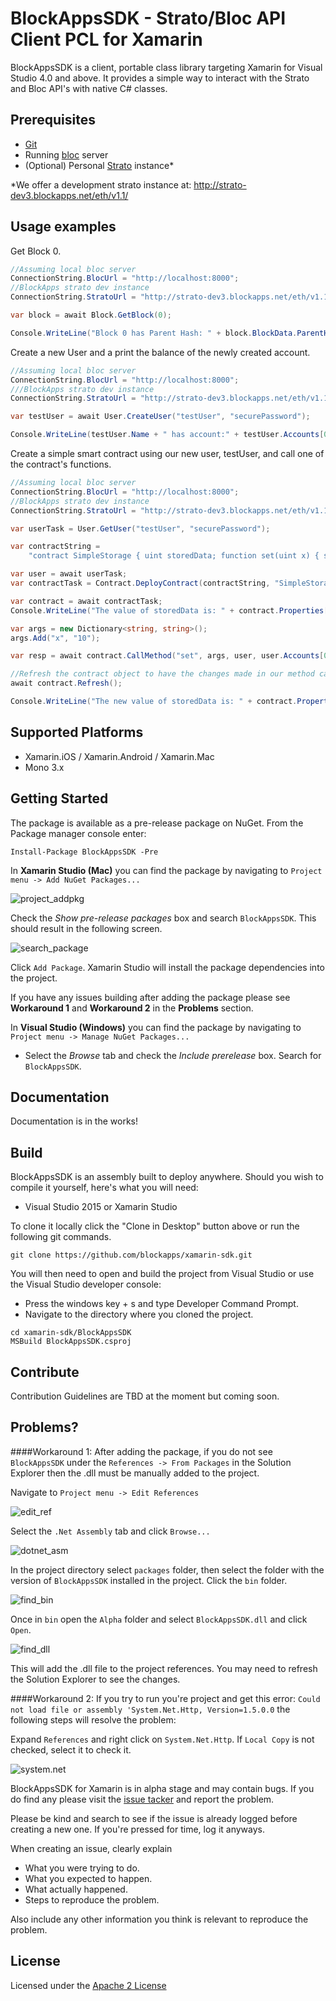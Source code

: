 # BlockAppsSDK - Strato/Bloc API Client PCL for Xamarin


BlockAppsSDK is a client, portable class library targeting Xamarin for Visual Studio 4.0 and above. It provides a simple
way to interact with the Strato and Bloc API's with native C# classes.

## Prerequisites
  * [Git](https://git-scm.com/)
  * Running [bloc](https://github.com/blockapps/bloc) server
  * (Optional) Personal [Strato](https://azure.microsoft.com/en-us/marketplace/partners/consensys/blockapps-strato/) instance*

  \*We offer a development strato instance at: http://strato-dev3.blockapps.net/eth/v1.1/
## Usage examples

Get Block 0.
```c#
//Assuming local bloc server
ConnectionString.BlocUrl = "http://localhost:8000";
//BlockApps strato dev instance
ConnectionString.StratoUrl = "http://strato-dev3.blockapps.net/eth/v1.1/";

var block = await Block.GetBlock(0);

Console.WriteLine("Block 0 has Parent Hash: " + block.BlockData.ParentHash);
```


Create a new User and a print the balance of the newly created account.

```c#
//Assuming local bloc server
ConnectionString.BlocUrl = "http://localhost:8000";
///BlockApps strato dev instance
ConnectionString.StratoUrl = "http://strato-dev3.blockapps.net/eth/v1.1/";

var testUser = await User.CreateUser("testUser", "securePassword");

Console.WriteLine(testUser.Name + " has account:" + testUser.Accounts[0].Address + " with balance: " + testUser.Accounts[0].Balance);
```

Create a simple smart contract using our new user, testUser, and call
one of the contract's functions.

```c#
//Assuming local bloc server
ConnectionString.BlocUrl = "http://localhost:8000";
//BlockApps strato dev instance
ConnectionString.StratoUrl = "http://strato-dev3.blockapps.net/eth/v1.1/";

var userTask = User.GetUser("testUser", "securePassword");

var contractString =
    "contract SimpleStorage { uint storedData; function set(uint x) { storedData = x; } function get() returns (uint retVal) { return storedData; } }";

var user = await userTask;
var contractTask = Contract.DeployContract(contractString, "SimpleStorage", user, user.Accounts[0]);

var contract = await contractTask;
Console.WriteLine("The value of storedData is: " + contract.Properties["storedData"]);

var args = new Dictionary<string, string>();
args.Add("x", "10");

var resp = await contract.CallMethod("set", args, user, user.Accounts[0].Address, 1);

//Refresh the contract object to have the changes made in our method call
await contract.Refresh();

Console.WriteLine("The new value of storedData is: " + contract.Properties["storedData"]);
```
## Supported Platforms

* Xamarin.iOS / Xamarin.Android / Xamarin.Mac
* Mono 3.x

## Getting Started

The package is available as a pre-release package on NuGet. From the Package
manager console enter:

```
Install-Package BlockAppsSDK -Pre
```

In **Xamarin Studio (Mac)** you can find the package by navigating to `Project menu -> Add
NuGet Packages...`

![project_addpkg](https://github.com/blockapps/xamarin-sdk/blob/master/images/project_addpkg.png?raw=true)

Check the *Show pre-release packages* box and search `BlockAppsSDK`. This should
result in the following screen.

![search_package](https://github.com/blockapps/xamarin-sdk/blob/master/images/add_pkg.png?raw=true)

Click `Add Package`. Xamarin Studio will install the package dependencies into the project.

If you have any issues building after adding the package please see **Workaround 1** and 
**Workaround 2** in the **Problems** section.

In **Visual Studio (Windows)** you can find the package by navigating to `Project menu -> Manage
NuGet Packages...`
* Select the *Browse* tab and check the *Include prerelease* box. Search for `BlockAppsSDK`.

## Documentation

Documentation is in the works!

## Build

BlockAppsSDK is an assembly built to deploy anywhere. Should you
wish to compile it yourself, here's what you will need:

* Visual Studio 2015 or Xamarin Studio

To clone it locally click the "Clone in Desktop" button above or run the
following git commands.

```
git clone https://github.com/blockapps/xamarin-sdk.git

```

You will then need to open and build the project from Visual Studio
or use the Visual Studio developer console:

  * Press the windows key + s and type Developer Command Prompt.
  * Navigate to the directory where you cloned the project.
```
cd xamarin-sdk/BlockAppsSDK
MSBuild BlockAppsSDK.csproj
```

## Contribute

Contribution Guidelines are TBD at the moment but coming soon.

## Problems?
####Workaround 1:
After adding the package, if you do not see `BlockAppsSDK` under the `References -> From Packages` in the Solution Explorer
then the .dll must be manually added to the project.

Navigate to  `Project menu -> Edit References`

![edit_ref](https://github.com/blockapps/xamarin-sdk/blob/master/images/edit_ref.png?raw=true)

Select the `.Net Assembly` tab and click `Browse...`

![dotnet_asm](https://github.com/blockapps/xamarin-sdk/blob/master/images/dotnet_assembly.png?raw=true)

In the project directory select `packages` folder, then select the folder with the version of `BlockAppsSDK`
installed in the project. Click the `bin` folder.

![find_bin](https://github.com/blockapps/xamarin-sdk/blob/master/images/bin_location.png?raw=true)

Once in `bin` open the `Alpha` folder and select `BlockAppsSDK.dll` and click `Open`.

![find_dll](https://github.com/blockapps/xamarin-sdk/blob/master/images/dll_location.png?raw=true)

This will add the .dll file to the project references.
You may need to refresh the Solution Explorer to see the changes.

####Workaround 2: If you try to run you're project and get this error:
`Could not load file or assembly 'System.Net.Http, Version=1.5.0.0` the following steps
will resolve the problem:

Expand `References` and right click on `System.Net.Http`. If `Local Copy` is not
checked, select it to check it.

![system.net](https://github.com/blockapps/xamarin-sdk/blob/master/images/systemnethttp.png?raw=true)


BlockAppsSDK for Xamarin is in alpha stage and may contain bugs. If you do find
any please visit the
[issue tacker](https://github.com/blockapps/xamarin-sdk/issues) and
report the problem.

Please be kind and search to see if the issue is already logged before creating
a new one. If you're pressed for time, log it anyways.

When creating an issue, clearly explain

* What you were trying to do.
* What you expected to happen.
* What actually happened.
* Steps to reproduce the problem.

Also include any other information you think is relevant to reproduce the
problem.

## License



Licensed under the [Apache 2
License](http://www.apache.org/licenses/LICENSE-2.0)
